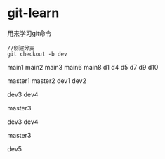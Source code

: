 # git-learn
用来学习git命令

```
//创建分支
git checkout -b dev
```

main1
main2
main3
main6
main8
d1
d4
d5
d7
d9
d10

master1
master2
dev1
dev2



dev3
dev4

master3



dev3
dev4

master3

dev5